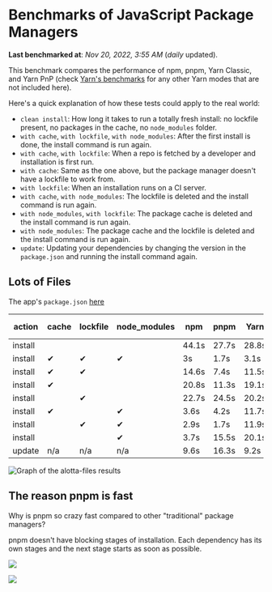 # Benchmarks of JavaScript Package Managers

**Last benchmarked at**: _Nov 20, 2022, 3:55 AM_ (_daily_ updated).

This benchmark compares the performance of npm, pnpm, Yarn Classic, and Yarn PnP (check [Yarn's benchmarks](https://yarnpkg.com/benchmarks) for any other Yarn modes that are not included here).

Here's a quick explanation of how these tests could apply to the real world:

- `clean install`: How long it takes to run a totally fresh install: no lockfile present, no packages in the cache, no `node_modules` folder.
- `with cache`, `with lockfile`, `with node_modules`: After the first install is done, the install command is run again.
- `with cache`, `with lockfile`: When a repo is fetched by a developer and installation is first run.
- `with cache`: Same as the one above, but the package manager doesn't have a lockfile to work from.
- `with lockfile`: When an installation runs on a CI server.
- `with cache`, `with node_modules`: The lockfile is deleted and the install command is run again.
- `with node_modules`, `with lockfile`: The package cache is deleted and the install command is run again.
- `with node_modules`: The package cache and the lockfile is deleted and the install command is run again.
- `update`: Updating your dependencies by changing the version in the `package.json` and running the install command again.

## Lots of Files

The app's `package.json` [here](https://github.com/pnpm/pnpm.github.io/blob/main/benchmarks/fixtures/alotta-files/package.json)

| action  | cache | lockfile | node_modules| npm | pnpm | Yarn | Yarn PnP |
| ---     | ---   | ---      | ---         | --- | ---  | ---  | ---      |
| install |       |          |             | 44.1s | 27.7s | 28.8s | 50.4s |
| install | ✔     | ✔        | ✔           | 3s | 1.7s | 3.1s | n/a |
| install | ✔     | ✔        |             | 14.6s | 7.4s | 11.5s | 2.2s |
| install | ✔     |          |             | 20.8s | 11.3s | 19.1s | 10s |
| install |       | ✔        |             | 22.7s | 24.5s | 20.2s | 41.2s |
| install | ✔     |          | ✔           | 3.6s | 4.2s | 11.7s | n/a |
| install |       | ✔        | ✔           | 2.9s | 1.7s | 11.9s | n/a |
| install |       |          | ✔           | 3.7s | 15.5s | 20.1s | n/a |
| update  | n/a | n/a | n/a | 9.6s | 16.3s | 9.2s | 18.5s |

<img alt="Graph of the alotta-files results" src="/img/benchmarks/alotta-files.svg" />

## The reason pnpm is fast

Why is pnpm so crazy fast compared to other "traditional" package managers?

pnpm doesn't have blocking stages of installation. Each dependency has its own stages and the next stage starts as soon as possible.

![](/img/installation-stages-of-other-pms.png)

![](/img/installation-stages-of-pnpm.jpg)